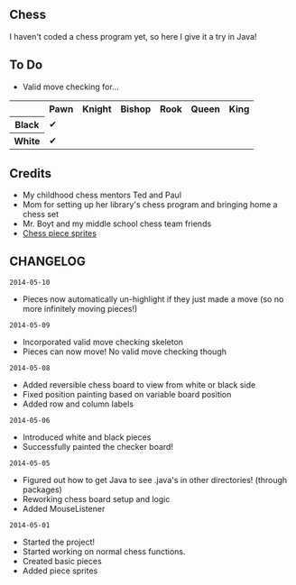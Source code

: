 Chess
--------------
I haven't coded a chess program yet, so here I give it a try in Java!

To Do
--------------
- Valid move checking for...
<table align="center">
<tr>
  <th></th>
  <th>Pawn</th>
  <th>Knight</th>
  <th>Bishop</th>
  <th>Rook</th>
  <th>Queen</th>
  <th>King</th>
</tr>
<tr>
  <th>Black</th>
  <td>✔</td>		
  <td></td>
  <td></td>
  <td></td>
  <td></td>
  <td></td>
</tr>
<tr>
  <th>White</th>
  <td>✔</td>		
  <td></td>
  <td></td>
  <td></td>
  <td></td>
  <td></td>
</tr>
</table>

Credits
--------------
- My childhood chess mentors Ted and Paul
- Mom for setting up her library's chess program and bringing home a chess set
- Mr. Boyt and my middle school chess team friends
- <a href="http://www.wpclipart.com/recreation/games/chess/chess_set_1/">Chess piece sprites</a>

CHANGELOG
--------------
`2014-05-10`
- Pieces now automatically un-highlight if they just made a move (so no more infinitely moving pieces!)

`2014-05-09`
- Incorporated valid move checking skeleton
- Pieces can now move! No valid move checking though

`2014-05-08`
- Added reversible chess board to view from white or black side
- Fixed position painting based on variable board position
- Added row and column labels

`2014-05-06`
- Introduced white and black pieces
- Successfully painted the checker board!

`2014-05-05`
- Figured out how to get Java to see .java's in other directories! (through packages)
- Reworking chess board setup and logic
- Added MouseListener

`2014-05-01`
- Started the project!
- Started working on normal chess functions.
- Created basic pieces
- Added piece sprites